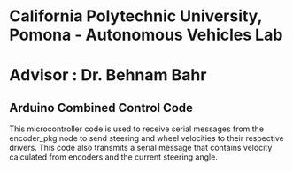 # California Polytechnic University, Pomona - Autonomous Vehicles Lab
# Advisor : Dr. Behnam Bahr

## Arduino Combined Control Code
This microcontroller code is used to receive serial messages from the encoder_pkg node to send steering and wheel velocities to their respective drivers. This code also transmits a serial message that contains velocity calculated from encoders and the current steering angle.